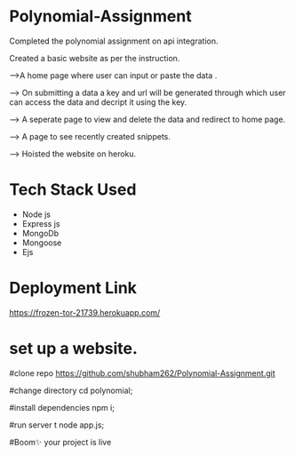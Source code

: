 # Polynomial-Assignment
 Completed  the polynomial assignment on api integration.
 
 Created a basic website as per the instruction.
 
 -->A home page where user can input or paste the data .
 
 --> On submitting a data a key and url will be generated through which user can access the data and decript it using the key.
 
 --> A seperate page to view and delete the data and redirect to home page.
 
 --> A page to see recently created snippets.
 
 --> Hoisted the website on heroku.
 
 
 


 
 
 
 # Tech Stack Used
 * Node js
 * Express js
 * MongoDb
 * Mongoose
 * Ejs
 
 # Deployment Link
 https://frozen-tor-21739.herokuapp.com/
 
 # set up a website.
 #clone repo
https://github.com/shubham262/Polynomial-Assignment.git

#change directory
cd polynomial;

#install dependencies
npm i;

#run server t
node app.js;

#Boom✨ your project is live
 
 
 
